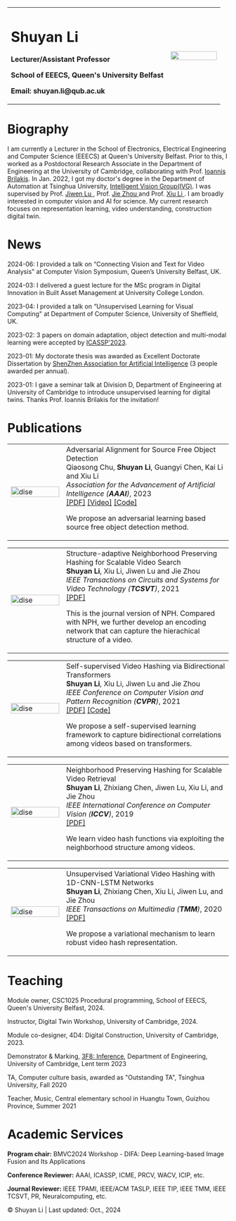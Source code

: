 <table border="0">
  <tr>
    <td width="75%">
      <h1>Shuyan Li</h1>
      <p><b>Lecturer/Assistant Professor</b></p>
      <p><b>School of EEECS, Queen's University Belfast</b></p>
      <p><b>Email: shuyan.li@qub.ac.uk</b></p>
    </td>
    <td width="25%">
      <img src="/IMG_1437.jpg" width="100%">  
    </td>
  </tr>
</table>


# Biography
             

I am currently a Lecturer in the School of Electronics, Electrical Engineering and Computer Science (EEECS) at Queen's University Belfast. Prior to this, I worked as a Postdoctoral Research Associate in the Department of Engineering at the University of Cambridge, collaborating with Prof. <a href="http://www.eng.cam.ac.uk/profiles/ib340">Ioannis Brilakis</a>. In Jan. 2022, I got my doctor's degree in the Department of Automation at Tsinghua University, <a href="http://ivg.au.tsinghua.edu.cn/index.php">Intelligent Vision Group(IVG)</a>. I was supervised by Prof. <a href="http://ivg.au.tsinghua.edu.cn/Jiwen_Lu/"> Jiwen Lu </a>, Prof. <a href="http://www.au.tsinghua.edu.cn/info/1110/1583.htm"> Jie Zhou </a> and Prof. <a href="https://www.sigs.tsinghua.edu.cn/lx/"> Xiu Li </a>. I am broadly interested in computer vision and AI for science. My current research focuses on representation learning, video understanding, construction digital twin.

  
# News
2024-06: I provided a talk on “Connecting Vision and Text for Video Analysis" at Computer Vision Symposium, Queen’s University Belfast, UK.

2024-03: I delivered a guest lecture for the MSc program in Digital Innovation in Built Asset Management at University College London.

2023-04: I provided a talk on “Unsupervised Learning for Visual Computing" at Department of Computer Science, University of Sheffield, UK.

2023-02: 3 papers on domain adaptation, object detection and multi-modal learning were accepted by <a href="https://2023.ieeeicassp.org">ICASSP'2023</a>.

2023-01: My doctorate thesis was awarded as Excellent Doctorate Dissertation by <a href="https://saai.net.cn/2711.html"> ShenZhen Association for Artificial Intelligence</a> (3 people awarded per annual).

2023-01: I gave a seminar talk at Division D, Department of Engineering at University of Cambridge to introduce unsupervised learning for digital twins. Thanks Prof. Ioannis Brilakis for the invitation!

  
# Publications
<table border="0">
 <tr>
            <td width="25%">
              <img style="width:100%;max-width:100%" src="A2SFOD.png" alt="dise">
            </td>
            <td width="75%" valign="center">
              <papertitle>Adversarial Alignment for Source Free Object Detection</papertitle>
              <br>
              Qiaosong Chu, <strong>Shuyan Li</strong>, Guangyi Chen, Kai Li and Xiu Li
              <br>
              <em>Association for the Advancement of Artificial Intelligence (<strong>AAAI</strong>)</em>, 2023
              <br>
              <a href="https://arxiv.org/pdf/2301.04265.pdf">[PDF]</a> 
              <a href="https://youtu.be/omskABZs6Vo">[Video]</a> 
              <a href="https://github.com/ChuQiaosong">[Code]</a>
              <br>
              <p></p>
              <p> We propose an adversarial learning based source free object detection method.</p>
            </td>
</tr>
</table> 

<table border="0">
 <tr>
            <td width="25%">
              <img style="width:100%;max-width:100%" src="SNPH.png" alt="dise">
            </td>
            <td width="75%" valign="center">
              <papertitle>Structure-adaptive Neighborhood Preserving Hashing for Scalable Video Search</papertitle>
              <br>
              <strong>Shuyan Li</strong>, Xiu Li, Jiwen Lu and Jie Zhou
              <br>
              <em>IEEE Transactions on Circuits and Systems for Video Technology (<strong>TCSVT</strong>)</em>, 2021
              <br>
              <a href="Structure-adaptive Neighborhood Preserving Hashing for Scalable Video Search.pdf">[PDF]</a>
              <br>
              <p></p>
              <p> This is the journal version of NPH. Compared with NPH, we further develop an encoding network that can capture the hierachical structure of a video.</p>
            </td>
</tr>
</table> 

<table border="0">
 <tr>
            <td width="25%">
              <img style="width:100%;max-width:100%" src="bth.png" alt="dise">
            </td>
            <td width="75%" valign="center">
              <papertitle>Self-supervised Video Hashing via Bidirectional Transformers</papertitle>
              <br>
              <strong>Shuyan Li</strong>, Xiu Li, Jiwen Lu and Jie Zhou
              <br>
              <em>IEEE Conference on Computer Vision and Pattern Recognition (<strong>CVPR</strong>)</em>, 2021
              <br>
              <a href="Self-supervised Video Hashing via Bidirectional Transformers.pdf">[PDF]</a> <a href="https://github.com/Shuyan98/BTH">[Code]</a> 
              <br>
              <p></p>
              <p>We propose a self-supervised learning framework to capture bidirectional correlations among videos based on transformers.</p>
            </td>
</tr>
</table>  

<table border="0">
 <tr>
            <td width="25%">
              <img style="width:100%;max-width:100%" src="nph.png" alt="dise">
            </td>
            <td width="75%" valign="center">
              <papertitle>Neighborhood Preserving Hashing for Scalable Video Retrieval</papertitle>
              <br>
              <strong>Shuyan Li</strong>, Zhixiang Chen, Jiwen Lu, Xiu Li, and Jie Zhou
              <br>
              <em>IEEE International Conference on Computer Vision (<strong>ICCV</strong>)</em>, 2019
              <br>
              <a href="Neighborhood Preserving Hashing for Scalable Video Retrieval.pdf">[PDF]</a>  
              <br>
              <p></p>
              <p>We learn video hash functions via exploiting the neighborhood structure among videos.</p>
            </td>
</tr>
</table>
  
<table border="0">
 <tr>
            <td width="25%">
              <img style="width:100%;max-width:100%" src="Uvvh2.png" alt="dise">
            </td>
            <td width="75%" valign="center">
              <papertitle>Unsupervised Variational Video Hashing with 1D-CNN-LSTM Networks</papertitle>
              <br>
              <strong>Shuyan Li</strong>, Zhixiang Chen, Xiu Li, Jiwen Lu, and Jie Zhou
              <br>
              <em>IEEE Transactions on Multimedia (<strong>TMM</strong>)</em>, 2020
              <br>
              <a href="Unsupervised variational video hashing with 1D-CNN-LSTM Networks.pdf">[PDF]</a>
              <br>
              <p></p>
              <p>We propose a variational mechanism to learn robust video hash representation. </p>
            </td>
</tr>
</table>

# Teaching
Module owner, CSC1025 Procedural programming, School of EEECS, Queen's University Belfast, 2024.

Instructor, Digital Twin Workshop, University of Cambridge, 2024.

Module co-designer, 4D4: Digital Construction, University of Cambridge, 2023.

Demonstrator & Marking, <a href="http://teaching.eng.cam.ac.uk/content/engineering-tripos-part-iia-3f8-inference-2019-20"> 3F8: Inference</a>, Department of Engineering, University of Cambridge, Lent term 2023
  
TA, Computer culture basis, awarded as "Outstanding TA", Tsinghua University, Fall 2020

Teacher, Music, Central elementary school in Huangtu Town, Guizhou Province, Summer 2021

# Academic Services

<b>Program chair:</b> BMVC2024 Workshop - DIFA: Deep Learning-based Image Fusion and Its Applications

<b>Conference Reviewer:</b> AAAI, ICASSP, ICME, PRCV, WACV, ICIP, etc.

<b>Journal Reviewer:</b>  IEEE TPAMI, IEEE/ACM TASLP, IEEE TIP, IEEE TMM, IEEE TCSVT, PR, Neuralcomputing, etc.

&copy; Shuyan Li | Last updated: Oct., 2024

